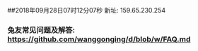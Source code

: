 ##2018年09月28日07时12分07秒 新址: 159.65.230.254
### 兔友常见问题及解答: https://github.com/wanggonging/d/blob/w/FAQ.md

